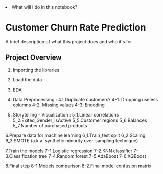 <li>What will i do in this notebook?</li>

# Customer Churn Rate Prediction

A brief description of what this project does and who it's for
## Project Overview

1. Importing the libraries
2. Load the data
3. EDA
4. Data Preprocessing :
    4.1 Duplicate customers?
    4-1. Dropping useless columns
    4-2. Missing values
    4-3. Encoding

5. Storytelling - Visualization :
    5_1.Linear correlations
    5_2.Exited_Gender_IsActive
    5_5.Customer regions
    5_6.Balances
    5_7.Number of purchased products

6.Prepare data for machine learning
  6_1.Train_test split
  6_2.Scaling
  6_3.SMOTE (a.k.a. synthetic minority over-sampling technique)

7.Train the models
  7-1.Logistic regression
  7-2.KNN classifier
  7-3.Classification tree
  7-4.Random forest
  7-5.AdaBoost
  7-6.XGBoost

8.Final step
  8-1.Models comparison
  8-2.Final model confusion matrix



